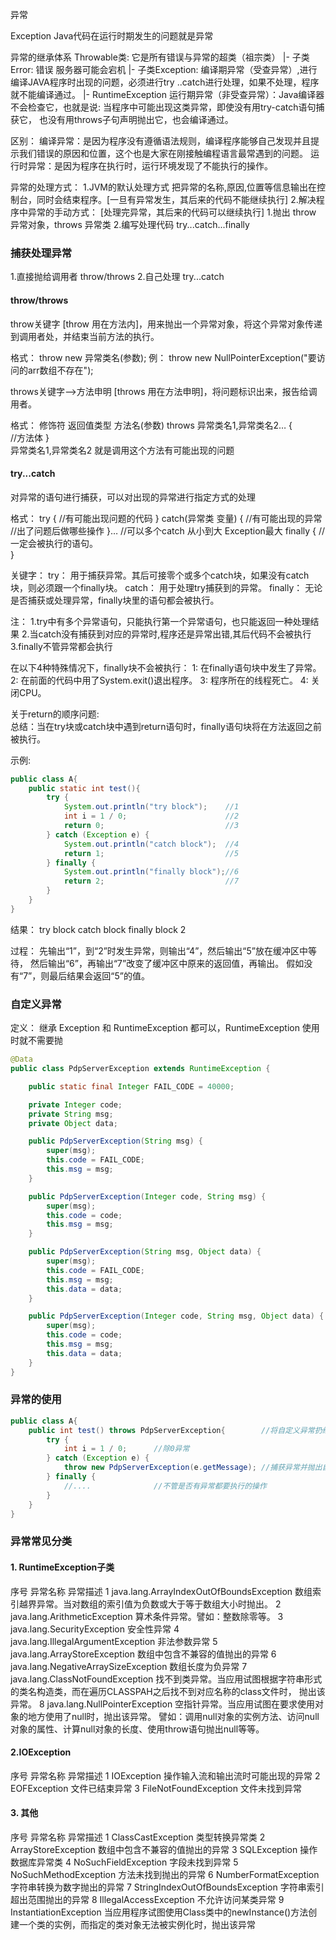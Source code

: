 异常


Exception
Java代码在运行时期发生的问题就是异常

异常的继承体系
	Throwable类: 它是所有错误与异常的超类（祖宗类）
		|- 子类Error: 错误 服务器可能会宕机
		|- 子类Exception: 编译期异常（受查异常）,进行编译JAVA程序时出现的问题，必须进行try ..catch进行处理，如果不处理，程序就不能编译通过。
			|- RuntimeException 运行期异常（非受查异常）：Java编译器不会检查它，也就是说:
			                                         当程序中可能出现这类异常，即使没有用try-catch语句捕获它，
													 也没有用throws子句声明抛出它，也会编译通过。

区别：	
编译异常：是因为程序没有遵循语法规则，编译程序能够自己发现并且提示我们错误的原因和位置，这个也是大家在刚接触编程语言最常遇到的问题。
运行时异常：是因为程序在执行时，运行环境发现了不能执行的操作。
								
异常的处理方式：
	1.JVM的默认处理方式
		把异常的名称,原因,位置等信息输出在控制台，同时会结束程序。[一旦有异常发生，其后来的代码不能继续执行]
	2.解决程序中异常的手动方式：	[处理完异常，其后来的代码可以继续执行]
		1.抛出 throw 异常对象，throws 异常类
		2.编写处理代码 try...catch...finally
		
			   
### 捕获处理异常
1.直接抛给调用者 throw/throws
2.自己处理 try...catch

#### throw/throws   
throw关键字
[throw 用在方法内]，用来抛出一个异常对象，将这个异常对象传递到调用者处，并结束当前方法的执行。
	
格式：
    throw new 异常类名(参数);	
	例：
	throw new NullPointerException("要访问的arr数组不存在");


throws关键字-->方法申明
[throws 用在方法申明]，将问题标识出来，报告给调用者。 

格式：
	修饰符 返回值类型 方法名(参数) throws 异常类名1,异常类名2… {   
	    //方法体
	}  
	异常类名1,异常类名2 就是调用这个方法有可能出现的问题

#### try...catch
对异常的语句进行捕获，可以对出现的异常进行指定方式的处理

格式：
	try {
		//有可能出现问题的代码
	}
	catch(异常类 变量) { //有可能出现的异常
		//出了问题后做哪些操作
	}…	//可以多个catch  从小到大 Exception最大
	finally {
		//一定会被执行的语句。	
	}

关键字：
try：      用于捕获异常。其后可接零个或多个catch块，如果没有catch块，则必须跟一个finally块。
catch：    用于处理try捕获到的异常。
finally：  无论是否捕获或处理异常，finally块里的语句都会被执行。
				 		
注：
1.try中有多个异常语句，只能执行第一个异常语句，也只能返回一种处理结果
2.当catch没有捕获到对应的异常时,程序还是异常出错,其后代码不会被执行
3.finally不管异常都会执行
																
在以下4种特殊情况下，finally块不会被执行：
1: 在finally语句块中发生了异常。
2: 在前面的代码中用了System.exit()退出程序。
3: 程序所在的线程死亡。
4: 关闭CPU。

	
关于return的顺序问题:	
总结：当在try块或catch块中遇到return语句时，finally语句块将在方法返回之前被执行。

示例:
```java
public class A{
    public static int test(){
    	try {
    		System.out.println("try block");	//1
    		int i = 1 / 0; 						//2
    		return 0;							//3
    	} catch (Exception e) {
    		System.out.println("catch block");	//4
    		return 1;							//5
    	} finally {
    		System.out.println("finally block");//6
    		return 2;							//7
    	}
    }
}
```
结果：
try block
catch block
finally block
2

过程：
先输出“1”，到“2”时发生异常，则输出“4”，然后输出“5”放在缓冲区中等待，
然后输出“6”，再输出“7”改变了缓冲区中原来的返回值，再输出。
假如没有“7”，则最后结果会返回“5”的值。


### 自定义异常
定义：
继承 Exception 和 RuntimeException 都可以，RuntimeException 使用时就不需要抛

```java
@Data
public class PdpServerException extends RuntimeException {

    public static final Integer FAIL_CODE = 40000;

    private Integer code;
    private String msg;
    private Object data;

    public PdpServerException(String msg) {
        super(msg);
        this.code = FAIL_CODE;
        this.msg = msg;
    }

    public PdpServerException(Integer code, String msg) {
        super(msg);
        this.code = code;
        this.msg = msg;
    }

    public PdpServerException(String msg, Object data) {
        super(msg);
        this.code = FAIL_CODE;
        this.msg = msg;
        this.data = data;
    }

    public PdpServerException(Integer code, String msg, Object data) {
        super(msg);
        this.code = code;
        this.msg = msg;
        this.data = data;
    }
}
```


### 异常的使用
```java
public class A{
    public int test() throws PdpServerException{        //将自定义异常扔给框架，由统一异常处理捕获处理
    	try {
    		int i = 1 / 0; 	    //除0异常	
    	} catch (Exception e) {
    		throw new PdpServerException(e.getMessage); //捕获异常并抛出自定义的异常
    	} finally {
    		//....              //不管是否有异常都要执行的操作
    	}
    }
}
```


### 异常常见分类

#### 1. RuntimeException子类
序号	异常名称									    异常描述
1	java.lang.ArrayIndexOutOfBoundsException	数组索引越界异常。当对数组的索引值为负数或大于等于数组大小时抛出。
2	java.lang.ArithmeticException				算术条件异常。譬如：整数除零等。
3	java.lang.SecurityException					安全性异常
4	java.lang.IllegalArgumentException			非法参数异常
5	java.lang.ArrayStoreException				数组中包含不兼容的值抛出的异常
6	java.lang.NegativeArraySizeException		数组长度为负异常
7	java.lang.ClassNotFoundException			找不到类异常。当应用试图根据字符串形式的类名构造类，而在遍历CLASSPAH之后找不到对应名称的class文件时，
											    抛出该异常。
8	java.lang.NullPointerException				空指针异常。当应用试图在要求使用对象的地方使用了null时，抛出该异常。
											    譬如：调用null对象的实例方法、访问null对象的属性、计算null对象的长度、使用throw语句抛出null等等。

#### 2.IOException
序号	异常名称					异常描述
1	IOException				操作输入流和输出流时可能出现的异常
2	EOFException			文件已结束异常
3	FileNotFoundException	文件未找到异常


#### 3. 其他 
序号	异常名称							异常描述
1	ClassCastException				类型转换异常类
2	ArrayStoreException				数组中包含不兼容的值抛出的异常
3	SQLException					操作数据库异常类
4	NoSuchFieldException			字段未找到异常
5	NoSuchMethodException			方法未找到抛出的异常
6	NumberFormatException			字符串转换为数字抛出的异常
7	StringIndexOutOfBoundsException	字符串索引超出范围抛出的异常
8	IllegalAccessException			不允许访问某类异常
9	InstantiationException			当应用程序试图使用Class类中的newInstance()方法创建一个类的实例，而指定的类对象无法被实例化时，抛出该异常
